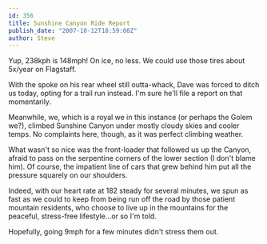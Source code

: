 ```yaml
---
id: 356
title: Sunshine Canyon Ride Report
publish_date: "2007-10-12T18:59:00Z"
author: Steve
---
```

  
Yup, 238kph is 148mph! On ice, no less. We could use those tires about 5x/year on Flagstaff.

With the spoke on his rear wheel still outta-whack, Dave was forced to ditch us today, opting for a trail run instead. I'm sure he'll file a report on that momentarily.

Meanwhile, we, which is a royal we in this instance (or perhaps the Golem we?), climbed Sunshine Canyon under mostly cloudy skies and cooler temps. No complaints here, though, as it was perfect climbing weather.

What wasn't so nice was the front-loader that followed us up the Canyon, afraid to pass on the serpentine corners of the lower section (I don't blame him). Of course, the impatient line of cars that grew behind him put all the pressure squarely on our shoulders.

Indeed, with our heart rate at 182 steady for several minutes, we spun as fast as we could to keep from being run off the road by those patient mountain residents, who choose to live up in the mountains for the peaceful, stress-free lifestyle...or so I'm told.

Hopefully, going 9mph for a few minutes didn't stress them out.
